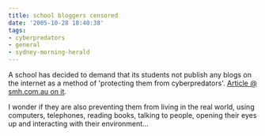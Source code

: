 ```yaml
---
title: school bloggers censored
date: '2005-10-28 18:40:38'
tags:
- cyberpredators
- general
- sydney-morning-herald
---
```


A school has decided to demand that its students not publish any blogs on the internet as a method of 'protecting them from cyberpredators'. <a href="http://www.smh.com.au/news/breaking/school-orders-students-to-remove-blogs/2005/10/27/1130367980065.html">Article @ smh.com.au on it</a>.

I wonder if they are also preventing them from living in the real world, using computers, telephones, reading books, talking to people, opening their eyes up and interacting with their environment...
